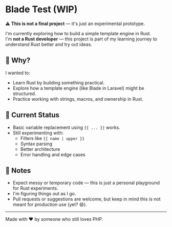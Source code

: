 
# Blade Test (WIP)

⚠️ **This is not a final project** — it's just an experimental prototype.

I'm currently exploring how to build a simple template engine in Rust.  
I'm **not a Rust developer** — this project is part of my learning journey to understand Rust better and try out ideas.

## 🧠 Why?

I wanted to:
- Learn Rust by building something practical.
- Explore how a template engine (like Blade in Laravel) might be structured.
- Practice working with strings, macros, and ownership in Rust.

## 🚧 Current Status

- Basic variable replacement using `{{ ... }}` works.
- Still experimenting with:
  - Filters like `{{ name | upper }}`
  - Syntax parsing
  - Better architecture
  - Error handling and edge cases

## 📌 Notes

- Expect messy or temporary code — this is just a personal playground for Rust experiments.
- I'm figuring things out as I go.
- Pull requests or suggestions are welcome, but keep in mind this is not meant for production use (yet? 😄).

---

Made with ❤️ by someone who still loves PHP.
